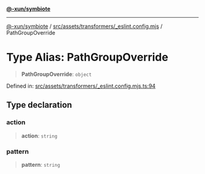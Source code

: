 [**@-xun/symbiote**](../../../../../README.md)

***

[@-xun/symbiote](../../../../../README.md) / [src/assets/transformers/\_eslint.config.mjs](../README.md) / PathGroupOverride

# Type Alias: PathGroupOverride

> **PathGroupOverride**: `object`

Defined in: [src/assets/transformers/\_eslint.config.mjs.ts:94](https://github.com/Xunnamius/symbiote/blob/023107e8d1856ee3cd449bab77222ba9d9fdb206/src/assets/transformers/_eslint.config.mjs.ts#L94)

## Type declaration

### action

> **action**: `string`

### pattern

> **pattern**: `string`
